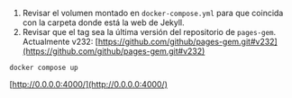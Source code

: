 
1. Revisar el volumen montado en `docker-compose.yml` para que coincida con la carpeta donde está la web de Jekyll.
2. Revisar que el tag sea la última versión del repositorio de `pages-gem`. Actualmente v232: [https://github.com/github/pages-gem.git#v232](https://github.com/github/pages-gem.git#v232)

```
docker compose up
```

[http://0.0.0.0:4000/](http://0.0.0.0:4000/)
